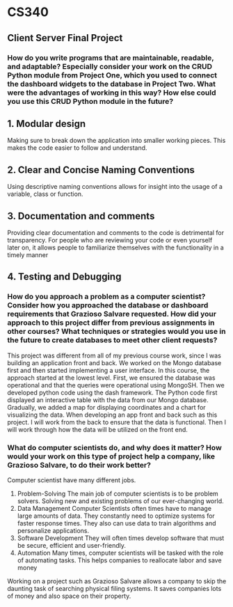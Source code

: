 # CS340
## Client Server Final Project

### How do you write programs that are maintainable, readable, and adaptable? Especially consider your work on the CRUD Python module from Project One, which you used to connect the dashboard widgets to the database in Project Two. What were the advantages of working in this way? How else could you use this CRUD Python module in the future?
## 1. Modular design
Making sure to break down the application into smaller working pieces. This makes the code easier to follow and understand.
## 2. Clear and Concise Naming Conventions
Using descriptive naming conventions allows for insight into the usage of a variable, class or function.
## 3. Documentation and comments
Providing clear documentation and comments to the code is detrimental for transparency. For people who are reviewing your code or even yourself later on, it allows people to familiarize themselves with the functionality in a timely manner
## 4. Testing and Debugging

### How do you approach a problem as a computer scientist? Consider how you approached the database or dashboard requirements that Grazioso Salvare requested. How did your approach to this project differ from previous assignments in other courses? What techniques or strategies would you use in the future to create databases to meet other client requests?
This project was different from all of my previous course work, since I was building an application front and back. We worked on the Mongo database first and then started implementing a user interface. In this course, the approach started at the lowest level. First, we ensured the database was operational and that the queries were operational using MongoSH. Then we developed python code using the dash framework. The Python code first displayed an interactive table with the data from our Mongo database. Gradually, we added a map for displaying coordinates and a chart for visualizing the data. When developing an app front and back such as this project. I will work from the back to ensure that the data is functional. Then I will work through how the data will be utilized on the front end.

### What do computer scientists do, and why does it matter? How would your work on this type of project help a company, like Grazioso Salvare, to do their work better?
Computer scientist have many different jobs.
1. Problem-Solving
The main job of computer scientists is to be problem solvers. Solving new and existing problems of our ever-changing world.
3. Data Management
Computer Scientists often times have to manage large amounts of data. They constantly  need to optimize systems for faster response times. They also can use data to train algorithms and personalize applications.
5. Software Development
They will often times develop software that must be secure, efficient and user-friendly.
7. Automation
Many times, computer scientists will be tasked with the role of automating tasks. This helps companies to reallocate labor and save money

Working on a project such as Grazioso Salvare allows a company to skip the daunting task of searching physical filing systems. It saves companies lots of money and also space on their property.
